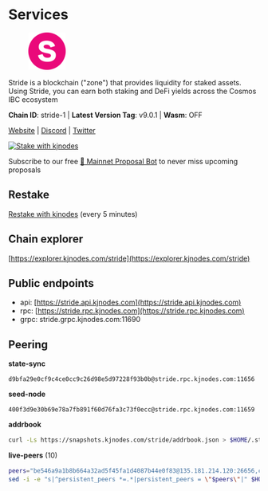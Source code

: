 # Services

<figure><img src="https://raw.githubusercontent.com/kj89/cosmos-images/main/logos/stride.png" alt=""><figcaption></figcaption></figure>

Stride is a blockchain ("zone") that provides liquidity for staked assets.  Using Stride, you can earn both staking and DeFi yields across the Cosmos IBC ecosystem

**Chain ID**: stride-1 | **Latest Version Tag**: v9.0.1 | **Wasm**: OFF

[Website](https://stride.zone) | [Discord](https://discord.gg/mzQZ8dAE7u) | [Twitter](https://twitter.com/stride_zone)

[![Stake with kjnodes](https://i.ibb.co/cr44Q8j/button-stake-with-kjnodes.png)](https://restake.app/stride/stridevaloper1j8gkhtllnp252l6g6zwzea30e7pvzqttr9768n)

Subscribe to our free [🤖 Mainnet Proposal Bot](https://t.me/kjnodes_proposal_bot) to never miss upcoming proposals

## Restake

[Restake with kjnodes](https://restake.app/stride/stridevaloper1j8gkhtllnp252l6g6zwzea30e7pvzqttr9768n) (every 5 minutes)
## Chain explorer
[https://explorer.kjnodes.com/stride](https://explorer.kjnodes.com/stride)

## Public endpoints

* api: [https://stride.api.kjnodes.com](https://stride.api.kjnodes.com)
* rpc: [https://stride.rpc.kjnodes.com](https://stride.rpc.kjnodes.com)
* grpc: stride.grpc.kjnodes.com:11690

## Peering

**state-sync**

```text
d9bfa29e0cf9c4ce0cc9c26d98e5d97228f93b0b@stride.rpc.kjnodes.com:11656
```

**seed-node**

```text
400f3d9e30b69e78a7fb891f60d76fa3c73f0ecc@stride.rpc.kjnodes.com:11659
```

**addrbook**
```bash
curl -Ls https://snapshots.kjnodes.com/stride/addrbook.json > $HOME/.stride/config/addrbook.json
```

**live-peers** (10)
```bash
peers="be546a9a1b8b664a32ad5f45fa1d4087b44e0f83@135.181.214.120:26656,c948379b649bc6609557dd74f5a4e70716f100ea@51.210.240.201:10456,d056dcd5ac8dddb23e2962a5ade6ee51f9bfd785@162.19.89.8:10456,222b5f1f8f8b4933c1913818ab2b7379c282b4e2@65.108.75.107:11656,a7d96dc929824613315dcc1c90fee119f28cc51f@164.152.160.155:26656,04b797b5a56fb939a97a3c7d9c3230d09b85e8d7@93.189.30.118:26656,87a7a8cc67967d0ede5d68a1477c44a40a8705f7@108.165.178.242:26653,ea6a7b2f366bc343f0670f1673fd86001dd08eb0@65.108.122.246:26636,5093547fdf0430143ac66b4ee55d80e6542a6c10@217.174.247.163:26656,d9bfa29e0cf9c4ce0cc9c26d98e5d97228f93b0b@65.109.88.38:11656"
sed -i -e "s|^persistent_peers *=.*|persistent_peers = \"$peers\"|" $HOME/.stride/config/config.toml
```
